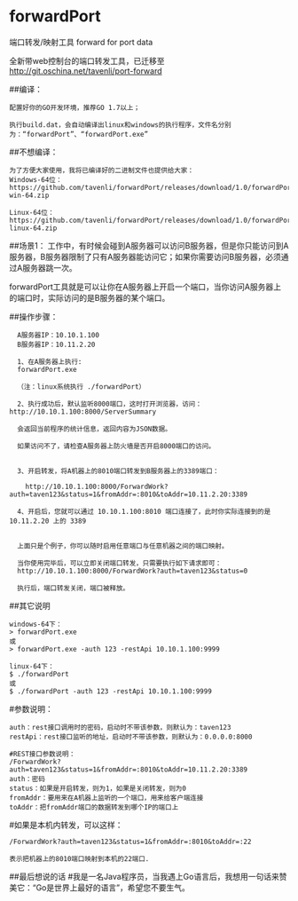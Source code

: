 # forwardPort
端口转发/映射工具 forward for port data

全新带web控制台的端口转发工具，已迁移至 http://git.oschina.net/tavenli/port-forward

##编译：
```
配置好你的GO开发环境，推荐GO 1.7以上；

执行build.dat，会自动编译出linux和windows的执行程序，文件名分别为：“forwardPort”、“forwardPort.exe”

```

##不想编译：
```
为了方便大家使用，我将已编译好的二进制文件也提供给大家：
Windows-64位：
https://github.com/tavenli/forwardPort/releases/download/1.0/forwardPort-win-64.zip

Linux-64位：
https://github.com/tavenli/forwardPort/releases/download/1.0/forwardPort-linux-64.zip

```

##场景1：
工作中，有时候会碰到A服务器可以访问B服务器，但是你只能访问到A服务器，B服务器限制了只有A服务器能访问它；如果你需要访问B服务器，必须通过A服务器跳一次。

forwardPort工具就是可以让你在A服务器上开启一个端口，当你访问A服务器上的端口时，实际访问的是B服务器的某个端口。

##操作步骤：
```
  A服务器IP：10.10.1.100
  B服务器IP：10.11.2.20

  1、在A服务器上执行:
  forwardPort.exe

  （注：linux系统执行 ./forwardPort）

  2、执行成功后，默认监听8000端口，这时打开浏览器，访问：http://10.10.1.100:8000/ServerSummary

  会返回当前程序的统计信息，返回内容为JSON数据。

  如果访问不了，请检查A服务器上防火墙是否开启8000端口的访问。


  3、开启转发，将A机器上的8010端口转发到B服务器上的3389端口：

    http://10.10.1.100:8000/ForwardWork?auth=taven123&status=1&fromAddr=:8010&toAddr=10.11.2.20:3389

  4、开启后，您就可以通过 10.10.1.100:8010 端口连接了，此时你实际连接到的是 10.11.2.20 上的 3389


  上面只是个例子，你可以随时启用任意端口与任意机器之间的端口映射。

  当你使用完毕后，可以立即关闭端口转发，只需要执行如下请求即可：
  http://10.10.1.100:8000/ForwardWork?auth=taven123&status=0

  执行后，端口转发关闭，端口被释放。

```
##其它说明
```
windows-64下：
> forwardPort.exe
或
> forwardPort.exe -auth 123 -restApi 10.10.1.100:9999

linux-64下：
$ ./forwardPort
或
$ ./forwardPort -auth 123 -restApi 10.10.1.100:9999

```
#参数说明：
```
auth：rest接口调用时的密码，启动时不带该参数，则默认为：taven123
restApi：rest接口监听的地址，启动时不带该参数，则默认为：0.0.0.0:8000

#REST接口参数说明：
/ForwardWork?auth=taven123&status=1&fromAddr=:8010&toAddr=10.11.2.20:3389
auth：密码
status：如果是开启转发，则为1，如果是关闭转发，则为0
fromAddr：要用来在A机器上监听的一个端口，用来给客户端连接
toAddr：把fromAddr端口的数据转发到哪个IP的端口上
```

#如果是本机内转发，可以这样：
```
/ForwardWork?auth=taven123&status=1&fromAddr=:8010&toAddr=:22

表示把机器上的8010端口映射到本机的22端口.

```
##最后想说的话
#我是一名Java程序员，当我遇上Go语言后，我想用一句话来赞美它：“Go是世界上最好的语言”，希望您不要生气。











